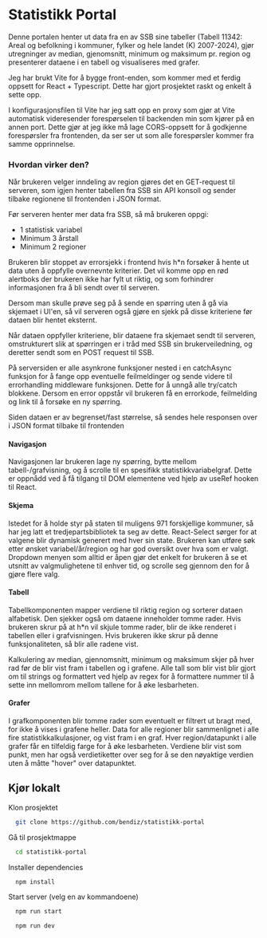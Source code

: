 # Statistikk Portal

Denne portalen henter ut data fra en av SSB sine tabeller (Tabell 11342: Areal og befolkning i kommuner, fylker og hele landet (K) 2007-2024), gjør utregninger av median, gjenomsnitt, minimum og maksimum pr. region og presenterer dataene i en tabell og visualiseres med grafer.

Jeg har brukt Vite for å bygge front-enden, som kommer med et ferdig oppsett for React + Typescript. Dette har gjort prosjektet raskt og enkelt å sette opp.

I konfigurasjonsfilen til Vite har jeg satt opp en proxy som gjør at Vite automatisk videresender forespørselen til backenden min som kjører på en annen port. Dette gjør at jeg ikke må lage CORS-oppsett for å godkjenne forespørsler fra frontenden, da ser ser ut som alle forespørsler kommer fra samme opprinnelse.

### Hvordan virker den?

Når brukeren velger inndeling av region gjøres det en GET-request til serveren, som igjen henter tabellen fra SSB sin API konsoll og sender tilbake regionene til frontenden i JSON format.

Før serveren henter mer data fra SSB, så må brukeren oppgi:

- 1 statistisk variabel
- Minimum 3 årstall
- Minimum 2 regioner

Brukeren blir stoppet av errorsjekk i frontend hvis h\*n forsøker å hente ut data uten å oppfylle overnevnte kriterier. Det vil komme opp en rød alertboks der brukeren ikke har fylt ut riktig, og som forhindrer informasjonen fra å bli sendt over til serveren.

Dersom man skulle prøve seg på å sende en spørring uten å gå via skjemaet i UI'en, så vil serveren også gjøre en sjekk på disse kriteriene før dataen blir hentet eksternt.

Når dataen oppfyller kriteriene, blir dataene fra skjemaet sendt til serveren, omstrukturert slik at spørringen er i tråd med SSB sin brukerveiledning, og deretter sendt som en POST request til SSB.

På serversiden er alle asynkrone funksjoner nested i en catchAsync funksjon for å fange opp eventuelle feilmeldinger og sende videre til errorhandling middleware funksjonen. Dette for å unngå alle try/catch blokkene. Dersom en error oppstår vil brukeren få en errorkode, feilmelding og link til å forsøke en ny spørring.

Siden dataen er av begrenset/fast størrelse, så sendes hele responsen over i JSON format tilbake til frontenden

#### Navigasjon

Navigasjonen lar brukeren lage ny spørring, bytte mellom tabell-/grafvisning, og å scrolle til en spesifikk statistikkvariabelgraf. Dette er oppnådd ved å få tilgang til DOM elementene ved hjelp av useRef hooken til React.

#### Skjema

Istedet for å holde styr på staten til muligens 971 forskjellige kommuner, så har jeg latt et tredjepartsbibliotek ta seg av dette. React-Select sørger for at valgene blir dynamisk generert med hver sin state. Brukeren kan utføre søk etter ønsket variabel/år/region og har god oversikt over hva som er valgt. Dropdown menyen som alltid er åpen gjør det enkelt for brukeren å se et utsnitt av valgmulighetene til enhver tid, og scrolle seg gjennom den for å gjøre flere valg.

#### Tabell

Tabellkomponenten mapper verdiene til riktig region og sorterer dataen alfabetisk. Den sjekker også om dataene inneholder tomme rader. Hvis brukeren skrur på at h\*n vil skjule tomme rader, blir de ikke renderet i tabellen eller i grafvisningen. Hvis brukeren ikke skrur på denne funksjonaliteten, så blir alle radene vist.

Kalkulering av median, gjennomsnitt, minimum og maksimum skjer på hver rad før de blir vist fram i tabellen og i grafene. Alle tall som blir vist blir gjort om til strings og formattert ved hjelp av regex for å formattere nummer til å sette inn mellomrom mellom tallene for å øke lesbarheten.

#### Grafer

I grafkomponenten blir tomme rader som eventuelt er filtrert ut bragt med, for ikke å vises i grafene heller. Data for alle regioner blir sammenlignet i alle fire statistikkalkulasjoner, og vist fram i en graf. Hver region/datapunkt i alle grafer får en tilfeldig farge for å øke lesbarheten. Verdiene blir vist som punkt, men har også verdietiketter over seg for å se den nøyaktige verdien uten å måtte "hover" over datapunktet.

## Kjør lokalt

Klon prosjektet

```bash
  git clone https://github.com/bendiz/statistikk-portal
```

Gå til prosjektmappe

```bash
  cd statistikk-portal
```

Installer dependencies

```bash
  npm install
```

Start server (velg en av kommandoene)

```bash
  npm run start
```

```bash
  npm run dev
```
